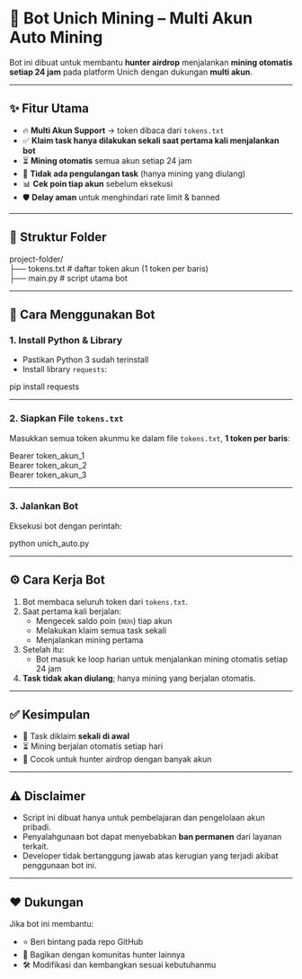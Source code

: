 # 🤖 Bot Unich Mining – Multi Akun Auto Mining

Bot ini dibuat untuk membantu **hunter airdrop** menjalankan **mining otomatis setiap 24 jam** pada platform Unich dengan dukungan **multi akun**.

---

## ✨ Fitur Utama

- 🔥 **Multi Akun Support** → token dibaca dari `tokens.txt`  
- ✅ **Klaim task hanya dilakukan sekali saat pertama kali menjalankan bot**  
- ⏳ **Mining otomatis** semua akun setiap 24 jam  
- 🚫 **Tidak ada pengulangan task** (hanya mining yang diulang)  
- 📊 **Cek poin tiap akun** sebelum eksekusi  
- 🛡️ **Delay aman** untuk menghindari rate limit & banned  

---

## 📂 Struktur Folder

project-folder/  
├── tokens.txt   # daftar token akun (1 token per baris)  
├── main.py   # script utama bot  

---

## 🚀 Cara Menggunakan Bot

### 1. Install Python & Library
- Pastikan Python 3 sudah terinstall  
- Install library `requests`:

pip install requests

---

### 2. Siapkan File `tokens.txt`
Masukkan semua token akunmu ke dalam file `tokens.txt`, **1 token per baris**:

Bearer token_akun_1  
Bearer token_akun_2  
Bearer token_akun_3  

---

### 3. Jalankan Bot
Eksekusi bot dengan perintah:

python unich_auto.py

---

## ⚙️ Cara Kerja Bot

1. Bot membaca seluruh token dari `tokens.txt`.  
2. Saat pertama kali berjalan:  
   - Mengecek saldo poin (`mUn`) tiap akun  
   - Melakukan klaim semua task sekali  
   - Menjalankan mining pertama  
3. Setelah itu:  
   - Bot masuk ke loop harian untuk menjalankan mining otomatis setiap 24 jam  
4. **Task tidak akan diulang**; hanya mining yang berjalan otomatis.  

---

## ✅ Kesimpulan

- 🔄 Task diklaim **sekali di awal**  
- ⏳ Mining berjalan otomatis setiap hari  
- 👥 Cocok untuk hunter airdrop dengan banyak akun  

---

## ⚠️ Disclaimer

- Script ini dibuat hanya untuk pembelajaran dan pengelolaan akun pribadi.  
- Penyalahgunaan bot dapat menyebabkan **ban permanen** dari layanan terkait.  
- Developer tidak bertanggung jawab atas kerugian yang terjadi akibat penggunaan bot ini.  

---

## ❤️ Dukungan

Jika bot ini membantu:  
- ⭐ Beri bintang pada repo GitHub  
- 🔁 Bagikan dengan komunitas hunter lainnya  
- 🛠️ Modifikasi dan kembangkan sesuai kebutuhanmu  
